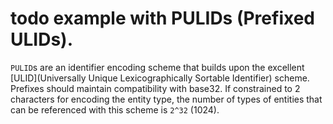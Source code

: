 # todo example with PULIDs (Prefixed ULIDs).

`PULID`s are an identifier encoding scheme that builds upon the excellent [ULID](Universally
Unique Lexicographically Sortable Identifier) scheme. Prefixes should maintain compatibility with
base32. If constrained to 2 characters for encoding the entity type, the number of types of entities that 
can be referenced with this scheme is `2^32` (1024).


